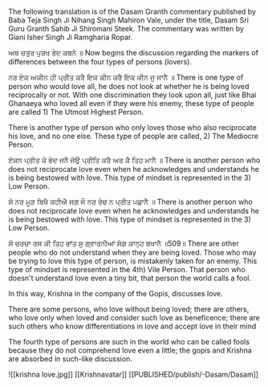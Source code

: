 The following translation is of the Dasam Granth commentary published by Baba Teja Singh Ji Nihang Singh Mahiron Vale, under the title, Dasam Sri Guru Granth Sahib Ji Shiromani Steek. The commentary was written by Giani Isher Singh Ji Ramgharia Ropar.

ਅਥ ਚਤੁਰ ਪੁਰਖ ਭੇਦ ਕਥਨੰ ॥
Now begins the discussion regarding the markers of differences between the four types of persons (lovers).

ਨਰ ਏਕ ਅਕੀਨ ਹੀ ਪ੍ਰੀਤ ਕਰੈ ਇਕ ਕੀਨ ਕਰੈ ਇਕ ਕੀਨ ਜੁ ਜਾਨੈ ॥
There is one type of person who would love all, he does not look at whether he is being loved  reciprocally or not. With one discrimination they look upon all, just like Bhai Ghanaeya who loved all even if they were his enemy, these type of people are called 1) The Utmost Highest Person.

There is another type of person who only loves those who also reciprocate his love, and no one else. These type of people are called, 2) The Mediocre Person.

ਏਕਨ ਪ੍ਰੀਤ ਕੇ ਭੇਦ ਜਨੈ ਜੋਉ ਪ੍ਰੀਤਿ ਕਰੈ ਅਰ ਕੈ ਤਿਹ ਮਾਨੈ ॥
There is another person who does not reciprocate love even when he acknowledges and understands he is being bestowed with love. This type of mindset is represented in the 3) Low Person.

ਸੋ ਨਰ ਮੂੜ ਬਿਖੈ ਕਹੀਐ ਜਗ ਜੌ ਨਰ ਰੰਚ ਨ ਪ੍ਰੀਤ ਪਛਾਨੈ ॥
There is another person who does not reciprocate love even when he acknowledges and understands he is being bestowed with love. This type of mindset is represented in the 3) Low Person.

ਸੋ ਚਰਚਾ ਰਸ ਕੀ ਤਿਹ ਭਾਂਤ ਸੁ ਗ੍ਵਾਰਨੀਆਂ ਸੰਗ ਕਾਨ੍ਹ ਬਖਾਨੈ ॥509॥
There are other people who do not understand when they are being loved. Those who may be trying to love this type of person, is mistakenly taken for an enemy. This type of mindset is represented in the 4th) Vile Person. That person who doesn't understand love even a tiny bit, that person the world calls a fool.

In this way, Krishna in the company of the Gopis, discusses love.

There are some persons, who love without being loved; there are others, who love only when loved and consider such love as beneficence; there are such others who know differentiations in love and accept love in their mind

The fourth type of persons are such in the world who can be called fools because they do not comprehend love even a little; the gopis and Krishna are absorbed in such-like discussion.


![[krishna love.jpg]]
[[Krishnavatar]]
[[PUBLISHED/publish/-Dasam/Dasam]]
